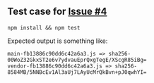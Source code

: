 ## Test case for [Issue #4](https://github.com/waysact/webpack-subresource-integrity/pull/4)

    npm install && npm test
    
Expected output is something like:

    main-fb13886c90dd6c42a6a3.js => sha256-00WoZ32GkxST2e6v7ydvauEprQxgTegE/XScgR85iBg=
    vendor-fb13886c90dd6c42a6a3.js => sha256-8584MB/5NNBcEv1Al3aUj7LAyUcMrQkBvn+pJ0qwhYI=
